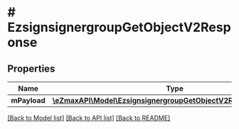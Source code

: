 # # EzsignsignergroupGetObjectV2Response

## Properties

Name | Type | Description | Notes
------------ | ------------- | ------------- | -------------
**mPayload** | [**\eZmaxAPI\Model\EzsignsignergroupGetObjectV2ResponseMPayload**](EzsignsignergroupGetObjectV2ResponseMPayload.md) |  |

[[Back to Model list]](../../README.md#models) [[Back to API list]](../../README.md#endpoints) [[Back to README]](../../README.md)
